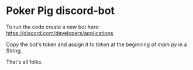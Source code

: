 # Poker Pig discord-bot

To run the code create a new bot here:
https://discord.com/developers/applications

Copy the bot's token and assign it to *token* at the beginning of *main.py* in a String.

That's all folks.
